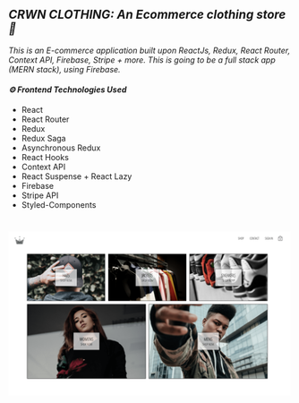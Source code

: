 ## ***CRWN CLOTHING: An Ecommerce clothing store 👕***

*This is an E-commerce application built upon ReactJs, Redux, React Router, Context API, Firebase, Stripe + more. This is going to be a full stack app (MERN stack), using Firebase.*

#### ***⚙️ Frontend Technologies Used***
- React
- React Router
- Redux
- Redux Saga
- Asynchronous Redux
- React Hooks
- Context API
- React Suspense + React Lazy
- Firebase
- Stripe API
- Styled-Components

<h1 align="center">
	<img alt="Final Homepage" src="https://github.com/francianepovoa/crwn-clothing/blob/master/img/Home.png"/>
</h1>

